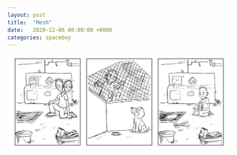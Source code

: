 ```yaml
---
layout: post
title:  "Mesh"
date:   2020-12-06 00:00:00 +0000
categories: spaceboy
---
```


![Mesh](spaceboy/22%20-%20mesh.png)

